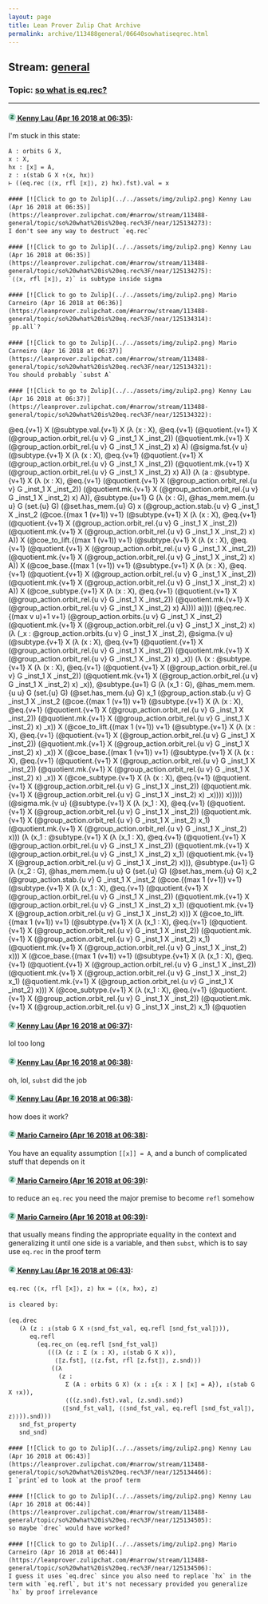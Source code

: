 ```yaml
---
layout: page
title: Lean Prover Zulip Chat Archive 
permalink: archive/113488general/06640sowhatiseqrec.html
---
```


## Stream: [general](index.html)
### Topic: [so what is eq.rec?](06640sowhatiseqrec.html)

---

#### [![Click to go to Zulip](../../assets/img/zulip2.png) Kenny Lau (Apr 16 2018 at 06:35)](https://leanprover.zulipchat.com/#narrow/stream/113488-general/topic/so%20what%20is%20eq.rec%3F/near/125134272):
I'm stuck in this state:
```
A : orbits G X,
x : X,
hx : ⟦x⟧ = A,
z : ↥(stab G X ↑⟨x, hx⟩)
⊢ ((eq.rec ⟨⟨x, rfl ⟦x⟧⟩, z⟩ hx).fst).val = x

#### [![Click to go to Zulip](../../assets/img/zulip2.png) Kenny Lau (Apr 16 2018 at 06:35)](https://leanprover.zulipchat.com/#narrow/stream/113488-general/topic/so%20what%20is%20eq.rec%3F/near/125134273):
I don't see any way to destruct `eq.rec`

#### [![Click to go to Zulip](../../assets/img/zulip2.png) Kenny Lau (Apr 16 2018 at 06:35)](https://leanprover.zulipchat.com/#narrow/stream/113488-general/topic/so%20what%20is%20eq.rec%3F/near/125134275):
`⟨⟨x, rfl ⟦x⟧⟩, z⟩` is subtype inside sigma

#### [![Click to go to Zulip](../../assets/img/zulip2.png) Mario Carneiro (Apr 16 2018 at 06:36)](https://leanprover.zulipchat.com/#narrow/stream/113488-general/topic/so%20what%20is%20eq.rec%3F/near/125134314):
`pp.all`?

#### [![Click to go to Zulip](../../assets/img/zulip2.png) Mario Carneiro (Apr 16 2018 at 06:37)](https://leanprover.zulipchat.com/#narrow/stream/113488-general/topic/so%20what%20is%20eq.rec%3F/near/125134321):
You should probably `subst A`

#### [![Click to go to Zulip](../../assets/img/zulip2.png) Kenny Lau (Apr 16 2018 at 06:37)](https://leanprover.zulipchat.com/#narrow/stream/113488-general/topic/so%20what%20is%20eq.rec%3F/near/125134322):
```
@eq.{v+1} X
    (@subtype.val.{v+1} X
       (λ (x : X),
          @eq.{v+1} (@quotient.{v+1} X (@group_action.orbit_rel.{u v} G _inst_1 X _inst_2))
            (@quotient.mk.{v+1} X (@group_action.orbit_rel.{u v} G _inst_1 X _inst_2) x)
            A)
       (@sigma.fst.{v u}
          (@subtype.{v+1} X
             (λ (x : X),
                @eq.{v+1} (@quotient.{v+1} X (@group_action.orbit_rel.{u v} G _inst_1 X _inst_2))
                  (@quotient.mk.{v+1} X (@group_action.orbit_rel.{u v} G _inst_1 X _inst_2) x)
                  A))
          (λ
           (a :
             @subtype.{v+1} X
               (λ (x : X),
                  @eq.{v+1} (@quotient.{v+1} X (@group_action.orbit_rel.{u v} G _inst_1 X _inst_2))
                    (@quotient.mk.{v+1} X (@group_action.orbit_rel.{u v} G _inst_1 X _inst_2) x)
                    A)),
             @subtype.{u+1} G
               (λ (x : G),
                  @has_mem.mem.{u u} G (set.{u} G) (@set.has_mem.{u} G) x
                    (@group_action.stab.{u v} G _inst_1 X _inst_2
                       (@coe.{(max 1 (v+1)) v+1}
                          (@subtype.{v+1} X
                             (λ (x : X),
                                @eq.{v+1} (@quotient.{v+1} X (@group_action.orbit_rel.{u v} G _inst_1 X _inst_2))
                                  (@quotient.mk.{v+1} X (@group_action.orbit_rel.{u v} G _inst_1 X _inst_2) x)
                                  A))
                          X
                          (@coe_to_lift.{(max 1 (v+1)) v+1}
                             (@subtype.{v+1} X
                                (λ (x : X),
                                   @eq.{v+1} (@quotient.{v+1} X (@group_action.orbit_rel.{u v} G _inst_1 X _inst_2))
                                     (@quotient.mk.{v+1} X (@group_action.orbit_rel.{u v} G _inst_1 X _inst_2) x)
                                     A))
                             X
                             (@coe_base.{(max 1 (v+1)) v+1}
                                (@subtype.{v+1} X
                                   (λ (x : X),
                                      @eq.{v+1} (@quotient.{v+1} X (@group_action.orbit_rel.{u v} G _inst_1 X _inst_2))
                                        (@quotient.mk.{v+1} X (@group_action.orbit_rel.{u v} G _inst_1 X _inst_2) x)
                                        A))
                                X
                                (@coe_subtype.{v+1} X
                                   (λ (x : X),
                                      @eq.{v+1} (@quotient.{v+1} X (@group_action.orbit_rel.{u v} G _inst_1 X _inst_2))
                                        (@quotient.mk.{v+1} X (@group_action.orbit_rel.{u v} G _inst_1 X _inst_2) x)
                                        A))))
                          a))))
          (@eq.rec.{(max v u)+1 v+1} (@group_action.orbits.{u v} G _inst_1 X _inst_2)
             (@quotient.mk.{v+1} X (@group_action.orbit_rel.{u v} G _inst_1 X _inst_2) x)
             (λ (_x : @group_action.orbits.{u v} G _inst_1 X _inst_2),
                @sigma.{v u}
                  (@subtype.{v+1} X
                     (λ (x : X),
                        @eq.{v+1} (@quotient.{v+1} X (@group_action.orbit_rel.{u v} G _inst_1 X _inst_2))
                          (@quotient.mk.{v+1} X (@group_action.orbit_rel.{u v} G _inst_1 X _inst_2) x)
                          _x))
                  (λ
                   (x :
                     @subtype.{v+1} X
                       (λ (x : X),
                          @eq.{v+1} (@quotient.{v+1} X (@group_action.orbit_rel.{u v} G _inst_1 X _inst_2))
                            (@quotient.mk.{v+1} X (@group_action.orbit_rel.{u v} G _inst_1 X _inst_2) x)
                            _x)),
                     @subtype.{u+1} G
                       (λ (x_1 : G),
                          @has_mem.mem.{u u} G (set.{u} G) (@set.has_mem.{u} G) x_1
                            (@group_action.stab.{u v} G _inst_1 X _inst_2
                               (@coe.{(max 1 (v+1)) v+1}
                                  (@subtype.{v+1} X
                                     (λ (x : X),
                                        @eq.{v+1}
                                          (@quotient.{v+1} X (@group_action.orbit_rel.{u v} G _inst_1 X _inst_2))
                                          (@quotient.mk.{v+1} X (@group_action.orbit_rel.{u v} G _inst_1 X _inst_2) x)
                                          _x))
                                  X
                                  (@coe_to_lift.{(max 1 (v+1)) v+1}
                                     (@subtype.{v+1} X
                                        (λ (x : X),
                                           @eq.{v+1}
                                             (@quotient.{v+1} X (@group_action.orbit_rel.{u v} G _inst_1 X _inst_2))
                                             (@quotient.mk.{v+1} X (@group_action.orbit_rel.{u v} G _inst_1 X _inst_2)
                                                x)
                                             _x))
                                     X
                                     (@coe_base.{(max 1 (v+1)) v+1}
                                        (@subtype.{v+1} X
                                           (λ (x : X),
                                              @eq.{v+1}
                                                (@quotient.{v+1} X (@group_action.orbit_rel.{u v} G _inst_1 X _inst_2))
                                                (@quotient.mk.{v+1} X
                                                   (@group_action.orbit_rel.{u v} G _inst_1 X _inst_2)
                                                   x)
                                                _x))
                                        X
                                        (@coe_subtype.{v+1} X
                                           (λ (x : X),
                                              @eq.{v+1}
                                                (@quotient.{v+1} X (@group_action.orbit_rel.{u v} G _inst_1 X _inst_2))
                                                (@quotient.mk.{v+1} X
                                                   (@group_action.orbit_rel.{u v} G _inst_1 X _inst_2)
                                                   x)
                                                _x))))
                                  x)))))
             (@sigma.mk.{v u}
                (@subtype.{v+1} X
                   (λ (x_1 : X),
                      @eq.{v+1} (@quotient.{v+1} X (@group_action.orbit_rel.{u v} G _inst_1 X _inst_2))
                        (@quotient.mk.{v+1} X (@group_action.orbit_rel.{u v} G _inst_1 X _inst_2) x_1)
                        (@quotient.mk.{v+1} X (@group_action.orbit_rel.{u v} G _inst_1 X _inst_2) x)))
                (λ
                 (x_1 :
                   @subtype.{v+1} X
                     (λ (x_1 : X),
                        @eq.{v+1} (@quotient.{v+1} X (@group_action.orbit_rel.{u v} G _inst_1 X _inst_2))
                          (@quotient.mk.{v+1} X (@group_action.orbit_rel.{u v} G _inst_1 X _inst_2) x_1)
                          (@quotient.mk.{v+1} X (@group_action.orbit_rel.{u v} G _inst_1 X _inst_2) x))),
                   @subtype.{u+1} G
                     (λ (x_2 : G),
                        @has_mem.mem.{u u} G (set.{u} G) (@set.has_mem.{u} G) x_2
                          (@group_action.stab.{u v} G _inst_1 X _inst_2
                             (@coe.{(max 1 (v+1)) v+1}
                                (@subtype.{v+1} X
                                   (λ (x_1 : X),
                                      @eq.{v+1} (@quotient.{v+1} X (@group_action.orbit_rel.{u v} G _inst_1 X _inst_2))
                                        (@quotient.mk.{v+1} X (@group_action.orbit_rel.{u v} G _inst_1 X _inst_2) x_1)
                                        (@quotient.mk.{v+1} X (@group_action.orbit_rel.{u v} G _inst_1 X _inst_2) x)))
                                X
                                (@coe_to_lift.{(max 1 (v+1)) v+1}
                                   (@subtype.{v+1} X
                                      (λ (x_1 : X),
                                         @eq.{v+1}
                                           (@quotient.{v+1} X (@group_action.orbit_rel.{u v} G _inst_1 X _inst_2))
                                           (@quotient.mk.{v+1} X (@group_action.orbit_rel.{u v} G _inst_1 X _inst_2)
                                              x_1)
                                           (@quotient.mk.{v+1} X (@group_action.orbit_rel.{u v} G _inst_1 X _inst_2)
                                              x)))
                                   X
                                   (@coe_base.{(max 1 (v+1)) v+1}
                                      (@subtype.{v+1} X
                                         (λ (x_1 : X),
                                            @eq.{v+1}
                                              (@quotient.{v+1} X (@group_action.orbit_rel.{u v} G _inst_1 X _inst_2))
                                              (@quotient.mk.{v+1} X (@group_action.orbit_rel.{u v} G _inst_1 X _inst_2)
                                                 x_1)
                                              (@quotient.mk.{v+1} X (@group_action.orbit_rel.{u v} G _inst_1 X _inst_2)
                                                 x)))
                                      X
                                      (@coe_subtype.{v+1} X
                                         (λ (x_1 : X),
                                            @eq.{v+1}
                                              (@quotient.{v+1} X (@group_action.orbit_rel.{u v} G _inst_1 X _inst_2))
                                              (@quotient.mk.{v+1} X (@group_action.orbit_rel.{u v} G _inst_1 X _inst_2)
                                                 x_1)
                                              (@quotien

#### [![Click to go to Zulip](../../assets/img/zulip2.png) Kenny Lau (Apr 16 2018 at 06:37)](https://leanprover.zulipchat.com/#narrow/stream/113488-general/topic/so%20what%20is%20eq.rec%3F/near/125134323):
lol too long

#### [![Click to go to Zulip](../../assets/img/zulip2.png) Kenny Lau (Apr 16 2018 at 06:38)](https://leanprover.zulipchat.com/#narrow/stream/113488-general/topic/so%20what%20is%20eq.rec%3F/near/125134365):
oh, lol, `subst` did the job

#### [![Click to go to Zulip](../../assets/img/zulip2.png) Kenny Lau (Apr 16 2018 at 06:38)](https://leanprover.zulipchat.com/#narrow/stream/113488-general/topic/so%20what%20is%20eq.rec%3F/near/125134366):
how does it work?

#### [![Click to go to Zulip](../../assets/img/zulip2.png) Mario Carneiro (Apr 16 2018 at 06:38)](https://leanprover.zulipchat.com/#narrow/stream/113488-general/topic/so%20what%20is%20eq.rec%3F/near/125134368):
You have an equality assumption `[[x]] = A`, and a bunch of complicated stuff that depends on it

#### [![Click to go to Zulip](../../assets/img/zulip2.png) Mario Carneiro (Apr 16 2018 at 06:39)](https://leanprover.zulipchat.com/#narrow/stream/113488-general/topic/so%20what%20is%20eq.rec%3F/near/125134372):
to reduce an `eq.rec` you need the major premise to become `refl` somehow

#### [![Click to go to Zulip](../../assets/img/zulip2.png) Mario Carneiro (Apr 16 2018 at 06:39)](https://leanprover.zulipchat.com/#narrow/stream/113488-general/topic/so%20what%20is%20eq.rec%3F/near/125134375):
that usually means finding the appropriate equality in the context and generalizing it until one side is a variable, and then `subst`, which is to say use `eq.rec` in the proof term

#### [![Click to go to Zulip](../../assets/img/zulip2.png) Kenny Lau (Apr 16 2018 at 06:43)](https://leanprover.zulipchat.com/#narrow/stream/113488-general/topic/so%20what%20is%20eq.rec%3F/near/125134465):
```
eq.rec ⟨⟨x, rfl ⟦x⟧⟩, z⟩ hx = ⟨⟨x, hx⟩, z⟩

is cleared by:

(eq.drec
   (λ (z : ↥(stab G X ↑⟨snd_fst_val, eq.refl ⟦snd_fst_val⟧⟩)),
      eq.refl
        (eq.rec_on (eq.refl ⟦snd_fst_val⟧)
           (((λ (z : Σ (x : X), ↥(stab G X x)),
             ⟨⟦z.fst⟧, ⟨⟨z.fst, rfl ⟦z.fst⟧⟩, z.snd⟩⟩)
            ((λ
              (z :
                Σ (A : orbits G X) (x : ↥{x : X | ⟦x⟧ = A}), ↥(stab G X ↑x)),
                ⟨((z.snd).fst).val, (z.snd).snd⟩)
               ⟨⟦snd_fst_val⟧, ⟨⟨snd_fst_val, eq.refl ⟦snd_fst_val⟧⟩, z⟩⟩)).snd)))
   snd_fst_property
   snd_snd)

#### [![Click to go to Zulip](../../assets/img/zulip2.png) Kenny Lau (Apr 16 2018 at 06:43)](https://leanprover.zulipchat.com/#narrow/stream/113488-general/topic/so%20what%20is%20eq.rec%3F/near/125134466):
I `print`ed to look at the proof term

#### [![Click to go to Zulip](../../assets/img/zulip2.png) Kenny Lau (Apr 16 2018 at 06:44)](https://leanprover.zulipchat.com/#narrow/stream/113488-general/topic/so%20what%20is%20eq.rec%3F/near/125134505):
so maybe `drec` would have worked?

#### [![Click to go to Zulip](../../assets/img/zulip2.png) Mario Carneiro (Apr 16 2018 at 06:44)](https://leanprover.zulipchat.com/#narrow/stream/113488-general/topic/so%20what%20is%20eq.rec%3F/near/125134506):
I guess it uses `eq.drec` since you also need to replace `hx` in the term with `eq.refl`, but it's not necessary provided you generalize `hx` by proof irrelevance

